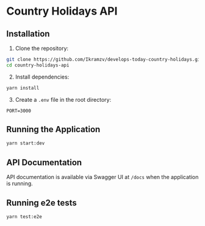 # Country Holidays API

## Installation

1. Clone the repository:

```bash
git clone https://github.com/Ikramzv/develops-today-country-holidays.git country-holidays-api
cd country-holidays-api
```

2. Install dependencies:

```bash
yarn install
```

3. Create a `.env` file in the root directory:

```env
PORT=3000
```

## Running the Application

```bash
yarn start:dev
```

## API Documentation

API documentation is available via Swagger UI at `/docs` when the application is running.

## Running e2e tests

```bash
yarn test:e2e
```
